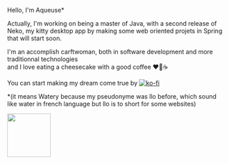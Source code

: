 Hello, I'm Aqueuse* 

Actually, I'm working on being a master of Java, with a second release of Neko, my kitty desktop app by making some web oriented projets in Spring that will start soon.

I'm an accomplish carftwoman, both in software development and more traditionnal technologies <br> and I love eating a cheesecake with a good coffee ❤🍰☕

You can start making my dream come true by [![ko-fi](https://ko-fi.com/img/githubbutton_sm.svg)](https://ko-fi.com/V7V5AEGCL)

*(it means Watery because my pseudonyme was llo before, which sound like water in french language but llo is to short for some websites)
    
<a href="URL_REDIRECT" target="blank"><img align="center" src="dist/github-snake.gif" height="100" /></a>

